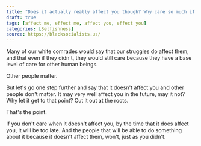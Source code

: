 ```yaml
---
title: "Does it actually really affect you though? Why care so much if it doesn't affect you?"
draft: true
tags: [affect me, effect me, affect you, effect you]
categories: [Selfishness]
source: https://blacksocialists.us/
---
```


Many of our white comrades would say that our struggles do affect them, and that even if they didn't, they would still care because they have a base level of care for other human beings.  
  
Other people matter.  
  
But let's go one step further and say that it doesn't affect you and other people don't matter. It may very well affect you in the future, may it not? Why let it get to that point? Cut it out at the roots.  
  
That's the point.  
  
If you don't care when it doesn't affect you, by the time that it does affect you, it will be too late. And the people that will be able to do something about it because it doesn't affect them, won't, just as you didn't.

